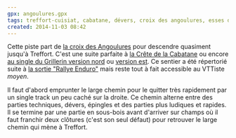 ```yaml
---
gpx: angoulures.gpx
tags: treffort-cuisiat, cabatane, dévers, croix des angoulures, esses de treffort, single-track
created: 2014-11-03 08:42
---
```


Cette piste part de [la croix des Angoulures](/tags/croix-des-angoulures/) pour
descendre quasiment jusqu'à Treffort. C'est une suite parfaite à [la Crête de la
Cabatane](/single-tracks/crete-de-la-cabatane/) ou encore [au single du
Grillerin version nord](/single-tracks/single-du-grillerin-nord/) ou [version
est](/single-tracks/single-du-grillerin-est/). Ce sentier a été répertorié suite
à [la sortie "Rallye Enduro"](/posts/enduro-revermont/) mais reste tout à fait accessible au VTTiste *moyen*.

Il faut d'abord emprunter le large chemin pour le quitter très rapidement par un
single track un peu caché sur la droite. Ce chemin alterne entre des parties
techniques, dévers, épingles et des parties plus ludiques et rapides. Il se
termine par une partie en sous-bois avant d'arriver sur champs où il faut
franchir deux clôtures (c'est son seul défaut) pour retrouver le large chemin
qui mène à Treffort.
